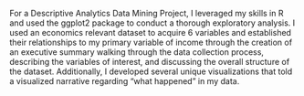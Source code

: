 For a Descriptive Analytics Data Mining Project, I leveraged my skills in R and used the ggplot2 package to conduct a thorough exploratory analysis.
I used an economics relevant dataset to acquire 6 variables and established their relationships to my primary variable of income through the creation of an executive summary walking through the data collection process, describing the variables of interest, and discussing the overall structure of the dataset. Additionally, I developed several unique visualizations that told a visualized narrative regarding “what happened” in my data.
